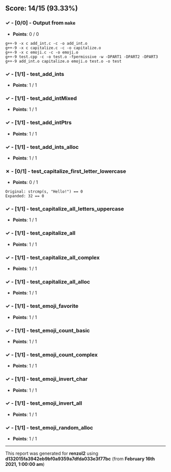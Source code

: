 


## Score: 14/15 (93.33%)


### ✓ - [0/0] - Output from `make`

- **Points**: 0 / 0


```
g++-9 -x c add_int.c -c -o add_int.o
g++-9 -x c capitalize.c -c -o capitalize.o
g++-9 -x c emoji.c -c -o emoji.o
g++-9 test.cpp -c -o test.o -fpermissive -w -DPART1 -DPART2 -DPART3
g++-9 add_int.o capitalize.o emoji.o test.o -o test

```


### ✓ - [1/1] - test_add_ints

- **Points**: 1 / 1





### ✓ - [1/1] - test_add_intMixed

- **Points**: 1 / 1





### ✓ - [1/1] - test_add_intPtrs

- **Points**: 1 / 1





### ✓ - [1/1] - test_add_ints_alloc

- **Points**: 1 / 1





### ✗ - [0/1] - test_capitalize_first_letter_lowercase

- **Points**: 0 / 1


```
Original: strcmp(s, "Hello!") == 0
Expanded: 32 == 0
```


### ✓ - [1/1] - test_capitalize_all_letters_uppercase

- **Points**: 1 / 1





### ✓ - [1/1] - test_capitalize_all

- **Points**: 1 / 1





### ✓ - [1/1] - test_capitalize_all_complex

- **Points**: 1 / 1





### ✓ - [1/1] - test_capitalize_all_alloc

- **Points**: 1 / 1





### ✓ - [1/1] - test_emoji_favorite

- **Points**: 1 / 1





### ✓ - [1/1] - test_emoji_count_basic

- **Points**: 1 / 1





### ✓ - [1/1] - test_emoji_count_complex

- **Points**: 1 / 1





### ✓ - [1/1] - test_emoji_invert_char

- **Points**: 1 / 1





### ✓ - [1/1] - test_emoji_invert_all

- **Points**: 1 / 1





### ✓ - [1/1] - test_emoji_random_alloc

- **Points**: 1 / 1





---

This report was generated for **renzol2** using **d132015fa3942eb9bf0a9359a7dfda033e3f77bc** (from **February 16th 2021, 1:00:00 am**)
